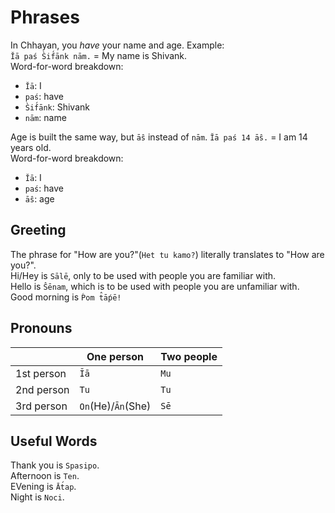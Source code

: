 # Phrases
In Chhayan, you *have* your name and age. Example:  
`Ĭā paś S̀if́ānk nām.` = My name is Shivank.  
Word-for-word breakdown:  
+ `Ĭā`: I
+ `paś`: have
+ `S̀if́ānk`: Shivank
+ `nām`: name

Age is built the same way, but `āŝ` instead of `nām`.
`Ĭā paś 14 āŝ.` = I am 14 years old.  
Word-for-word breakdown:  
+ `Ĭā`: I
+ `paś`: have
+ `āŝ`: age

## Greeting
The phrase for "How are you?"(`Het tu kamo?`) literally translates to "How are you?".  
Hi/Hey is `Sālē`, only to be used with people you are familiar with.  
Hello is `Ŝēnam`, which is to be used with people you are unfamiliar with.  
Good morning is `Ṕom t̂āṕē!`

## Pronouns
| | One person | Two people |
| --- | --- | --- |
| 1st person | `Ĭā` | `Mu` |
| 2nd person | `Tu` | `Tu` |
| 3rd person | `On`(He)/`Ān`(She) | `Sē` |

## Useful Words
Thank you is `Spasipo`.  
Afternoon is `Ten`.  
EVening is `Āt́ap`.  
Night is `Noci`.

